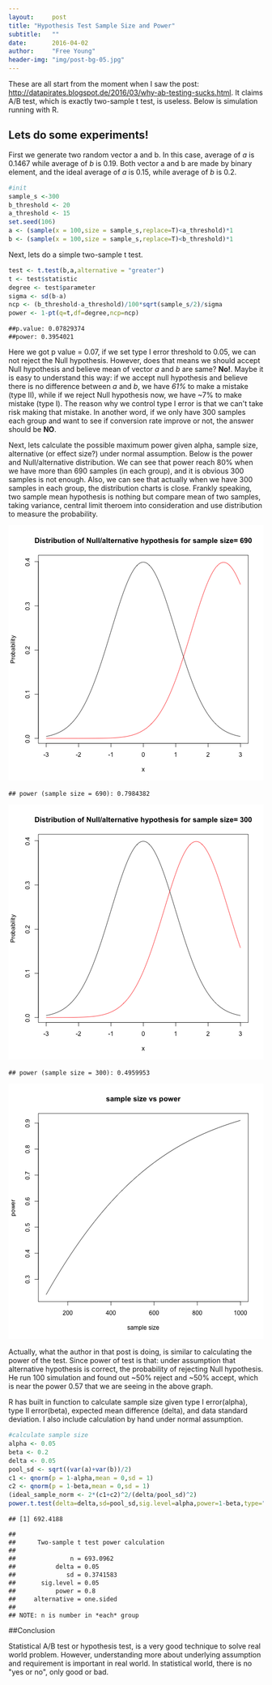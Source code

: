 ```yaml
---
layout:     post
title: "Hypothesis Test Sample Size and Power"
subtitle:   ""
date:       2016-04-02
author:     "Free Young"
header-img: "img/post-bg-05.jpg"
---
```



These are all start from the moment when I saw the post: <http://datapirates.blogspot.de/2016/03/why-ab-testing-sucks.html>. It claims A/B test, which is exactly two-sample t test, is useless. Below is simulation running with R.

## Lets do some experiments!

First we generate two random vector a and b. In this case, average of *a* is 0.1467 while average of *b* is 0.19. Both vector a and b are made by binary element, and the ideal average of *a* is 0.15, while average of *b* is 0.2.

~~~ r
#init
sample_s <-300
b_threshold <- 20
a_threshold <- 15
set.seed(106)
a <- (sample(x = 100,size = sample_s,replace=T)<a_threshold)*1
b <- (sample(x = 100,size = sample_s,replace=T)<b_threshold)*1
~~~

Next, lets do a simple two-sample t test.

~~~r
test <- t.test(b,a,alternative = "greater")
t <- test$statistic
degree <- test$parameter
sigma <- sd(b-a)
ncp <- (b_threshold-a_threshold)/100*sqrt(sample_s/2)/sigma
power <- 1-pt(q=t,df=degree,ncp=ncp)
~~~ 





```
##p.value: 0.07829374 
##power: 0.3954021
```

Here we got p value = 0.07, if we set type I error threshold to 0.05, we can not reject the Null hypothesis. However, does that means we should accept Null hypothesis and believe mean of vector *a* and *b* are same? **No!**. Maybe it is easy to understand this way: if we accept null hypothesis and believe there is no difference between *a* and *b*, we have *61%* to make a mistake (type II), while if we reject Null hypothesis now, we have ~7% to make mistake (type I). The reason why we control type I error is that we can't take risk making that mistake. In another word, if we only have 300 samples each group and want to see if conversion rate improve or not, the answer should be **NO**.



Next, lets calculate the possible maximum power given alpha, sample size, alternative (or effect size?) under normal assumption. Below is the power and Null/alternative distribution. We can see that power reach 80% when we have more than 690 samples (in each group), and it is obvious 300 samples is not enough. Also, we can see that actually when we have 300 samples in each group, the distribution charts is close. Frankly speaking, two sample mean hypothesis is nothing but compare mean of two samples, taking variance, central limit theroem into consideration and use distribution to measure the probability.



![plot of chunk unnamed-chunk-3](/figure/source/2016-04-02-hypothesis-test-sample-size/unnamed-chunk-3-1.png)

```
## power (sample size = 690): 0.7984382
```

![plot of chunk unnamed-chunk-3](/figure/source/2016-04-02-hypothesis-test-sample-size/unnamed-chunk-3-2.png)

```
## power (sample size = 300): 0.4959953
```

![plot of chunk unnamed-chunk-3](/figure/source/2016-04-02-hypothesis-test-sample-size/unnamed-chunk-3-3.png)

Actually, what the author in that post is doing, is similar to calculating the power of the test. Since power of test is that: under assumption that alternative hypothesis is correct, the probability of rejecting Null hypothesis. He run 100 simulation and found out ~50% reject and ~50% accept, which is near the power 0.57 that we are seeing in the above graph.



R has built in function to calculate sample size given type I error(alpha), type II error(beta), expected mean difference (delta), and data standard deviation. I also include calculation by hand under normal assumption. 

~~~r
#calculate sample size
alpha <- 0.05
beta <- 0.2
delta <- 0.05
pool_sd <- sqrt((var(a)+var(b))/2)
c1 <- qnorm(p = 1-alpha,mean = 0,sd = 1)
c2 <- qnorm(p = 1-beta,mean = 0,sd = 1)
(ideal_sample_norm <- 2*(c1+c2)^2/(delta/pool_sd)^2)
power.t.test(delta=delta,sd=pool_sd,sig.level=alpha,power=1-beta,type="two.sample",alternative="one.sided")
~~~



```
## [1] 692.4188
```

```
## 
##      Two-sample t test power calculation 
## 
##               n = 693.0962
##           delta = 0.05
##              sd = 0.3741583
##       sig.level = 0.05
##           power = 0.8
##     alternative = one.sided
## 
## NOTE: n is number in *each* group
```

##Conclusion

Statistical A/B test or hypothesis test, is a very good technique to solve real world problem. However, understanding more about underlying assumption and requirement is important in real world. In statistical world, there is no "yes or no", only good or bad.

